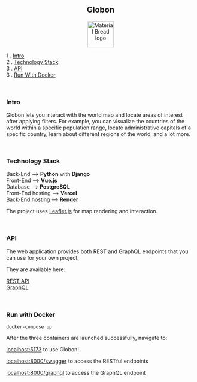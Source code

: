 <h2 align="center">
    Globon
</h2>

<p align="center">
  <img width="70" height="70" src="https://storage.googleapis.com/siteassetsswd/198/slideshow/663/20200625074107_56_o_1ba8en13b14c61b15hei1bd63jlc.jpg" alt="Material Bread logo">
</p>


1 . [Intro](#intro)\
2 . [Technology Stack](#technology-stack)\
3 . [API](#api)\
3 . [Run With Docker](#run-with-docker)

<br/>

### Intro
Globon lets you interact with the world map and locate areas of interest after applying filters.
For example, you can visualize the countries of the world within a specific population range, locate administrative capitals of a specific country, learn about different regions of the world, and a lot more.

<br/>

### Technology Stack
Back-End --> **Python** with **Django**\
Front-End --> **Vue.js**\
Database --> **PostgreSQL**\
Front-End hosting --> **Vercel**\
Back-End hosting --> **Render**

The project uses [Leaflet.js](https://leafletjs.com/) for map rendering and interaction.

<br/>

### API
The web application provides both REST and GraphQL endpoints that you can use for your own project.

They are available here:

[REST API](https://worldproxy.onrender.com/swagger)\
[GraphQL](https://worldproxy.onrender.com/graphql)

<br/>

### Run with Docker

`docker-compose up`

After the three containers are launched successfully, navigate to:

[localhost:5173](http://localhost:5173) to use Globon!

[localhost:8000/swagger](http://localhost:8000/swagger) to access the RESTful endpoints

[localhost:8000/graphql](http://localhost:8000/graphql) to access the GraphQL endpoint


